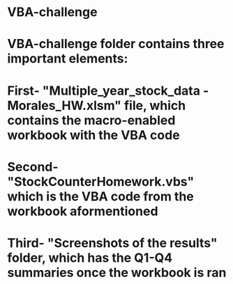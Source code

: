 # VBA-challenge

# VBA-challenge folder contains three important elements:
  # First- "Multiple_year_stock_data - Morales_HW.xlsm" file, which contains the macro-enabled workbook with the VBA code
  # Second- "StockCounterHomework.vbs" which is the VBA code from the workbook aformentioned
  # Third- "Screenshots of the results" folder, which has the Q1-Q4 summaries once the workbook is ran 
